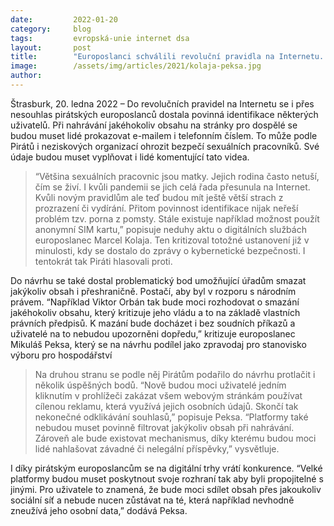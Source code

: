 ```yaml
---
date:         2022-01-20
category:     blog
tags:         evropská-unie internet dsa
layout:       post
title:        "Europoslanci schválili revoluční pravidla na Internetu. Proti povinné identifikaci se postavili Piráti"
image:        /assets/img/articles/2021/kolaja-peksa.jpg
author:       
---
```


Štrasburk, 20. ledna 2022 – Do revolučních pravidel na Internetu se i přes nesouhlas pirátských europoslanců dostala povinná identifikace některých uživatelů. Při nahrávání jakéhokoliv obsahu na stránky pro dospělé se budou muset lidé prokazovat e-mailem i telefonním číslem. To může podle Pirátů i neziskových organizací ohrozit bezpečí sexuálních pracovníků. Své údaje budou muset vyplňovat i lidé komentující tato videa.

> “Většina sexuálních pracovnic jsou matky. Jejich rodina často netuší, čím se živí. I kvůli pandemii se jich celá řada přesunula na Internet. Kvůli novým pravidlům ale teď budou mít ještě větší strach z prozrazení či vydírání. Přitom povinnost identifikace nijak neřeší problém tzv. porna z pomsty. Stále existuje například možnost použít anonymní SIM kartu,” popisuje neduhy aktu o digitálních službách europoslanec Marcel Kolaja. Ten kritizoval totožné ustanovení již v minulosti, kdy se dostalo do zprávy o kybernetické bezpečnosti. I tentokrát tak Piráti hlasovali proti. 

Do návrhu se také dostal problematický bod umožňující úřadům smazat jakýkoliv obsah i přeshraničně. Postačí, aby byl v rozporu s národním právem. “Například Viktor Orbán tak bude moci rozhodovat o smazání jakéhokoliv obsahu, který kritizuje jeho vládu a to na základě vlastních právních předpisů. K mazání bude docházet i bez soudních příkazů a uživatelé na to nebudou upozorněni dopředu,” kritizuje europoslanec Mikuláš Peksa, který se na návrhu podílel jako zpravodaj pro stanovisko výboru pro hospodářství

> Na druhou stranu se podle něj Pirátům podařilo do návrhu protlačit i několik úspěšných bodů. “Nově budou moci uživatelé jedním kliknutím v prohlížeči zakázat všem webovým stránkám používat cílenou reklamu, která využívá jejich osobních údajů. Skončí tak nekonečné odklikávání souhlasů,” popisuje Peksa. “Platformy také nebudou muset povinně filtrovat jakýkoliv obsah při nahrávání. Zároveň ale bude existovat mechanismus, díky kterému budou moci lidé nahlašovat závadné či nelegální příspěvky,” vysvětluje. 

I díky pirátským europoslancům se na digitální trhy vrátí konkurence. “Velké platformy budou muset poskytnout svoje rozhraní tak aby byli propojitelné s jinými. Pro uživatele to znamená, že bude moci sdílet obsah přes jakoukoliv sociální síť a nebude nucen zůstávat na té, která například nevhodně zneužívá jeho osobní data,” dodává Peksa.
